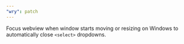 ```yaml
---
"wry": patch
---
```


Focus webview when window starts moving or resizing on Windows to automatically close `<select>` dropdowns.
